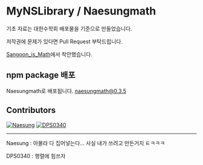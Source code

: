 # MyNSLibrary / Naesungmath

기초 자료는 대한수학회 배포물을 기준으로 만들었습니다.

저작권에 문제가 있다면 Pull Request 부탁드립니다.

[Sangoon_is_Math](https://github.com/ttakkku/Sangoon_Is_Math)에서 착안했습니다.

## npm package 배포
Naesungmath로 배포됩니다. naesungmath@0.3.5

## Contributors

[![Naesung](https://avatars0.githubusercontent.com/u/42634731?s=460&v=4)](https://github.com/Naesung)  [![DPS0340](https://avatars0.githubusercontent.com/u/32592965?s=460&v=4)](https://github.com/DPS0340)

---

Naesung : 아몰라 다 집어넣는다... 사실 내가 쓰려고 만든거지 ㅌㅋㅋㅋ

DPS0340 : 행렬에 힘쓰자
